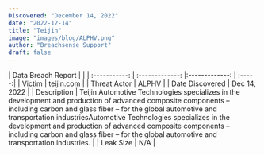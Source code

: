 ```yaml
---
Discovered: "December 14, 2022"
date: "2022-12-14"
title: "Teijin"
image: "images/blog/ALPHV.png"
author: "Breachsense Support"
draft: false
---
```


| Data Breach Report           |              | 
| :-----------: | :-------------:     |:-------------:    | :-----:|
| Victim      | teijin.com      | 
| Threat Actor      | ALPHV      | 
| Date Discovered      | Dec 14, 2022      | 
| Description      | Teijin Automotive Technologies specializes in the development and production of advanced composite components – including carbon and glass fiber – for the global automotive and transportation industriesAutomotive Technologies specializes in the development and production of advanced composite components – including carbon and glass fiber – for the global automotive and transportation industries.      | 
| Leak Size      | N/A      | 

